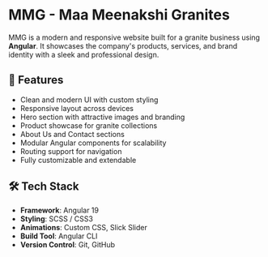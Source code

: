# MMG - Maa Meenakshi Granites

MMG is a modern and responsive website built for a granite business using **Angular**. It showcases the company's products, services, and brand identity with a sleek and professional design.


## 📌 Features

- Clean and modern UI with custom styling
- Responsive layout across devices
- Hero section with attractive images and branding
- Product showcase for granite collections
- About Us and Contact sections
- Modular Angular components for scalability
- Routing support for navigation
- Fully customizable and extendable

## 🛠️ Tech Stack

- **Framework**: Angular 19
- **Styling**: SCSS / CSS3
- **Animations**: Custom CSS, Slick Slider
- **Build Tool**: Angular CLI
- **Version Control**: Git, GitHub



